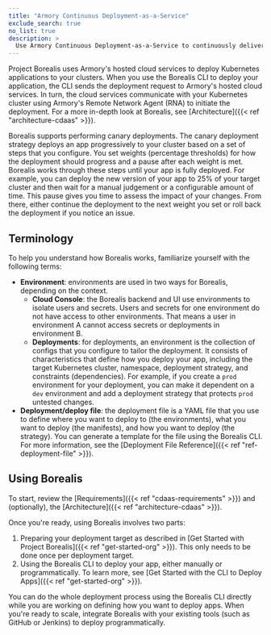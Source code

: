 ```yaml
---
title: "Armory Continuous Deployment-as-a-Service"
exclude_search: true
no_list: true
description: >
  Use Armory Continuous Deployment-as-a-Service to continuously deliver your apps to your Kubernetes clusters. Armory Continuous Deployment-as-a-Service integrates with external automation so you can create your own Continuous Delivery pipelines.
---
```


Project Borealis uses Armory's hosted cloud services to deploy Kubernetes applications to your clusters. When you use the Borealis CLI to deploy your application, the CLI sends the deployment request to Armory's hosted cloud services. In turn, the cloud services communicate with your Kubernetes cluster using Armory's Remote Network Agent (RNA) to initiate the deployment. For a more in-depth look at Borealis, see [Architecture]({{< ref "architecture-cdaas" >}}).

Borealis supports performing canary deployments. The canary deployment strategy deploys an app progressively to your cluster based on a set of steps that you configure. You set weights (percentage thresholds) for how the deployment should progress and a pause after each weight is met. Borealis works through these steps until your app is fully deployed. For example, you can deploy the new version of your app to 25% of your target cluster and then wait for a manual judgement or a configurable amount of time. This pause gives you time to assess the impact of your changes. From there, either continue the deployment to the next weight you set or roll back the deployment if you notice an issue.

## Terminology

To help you understand how Borealis works, familiarize yourself with the following terms:

- **Environment**: environments are used in two ways for Borealis, depending on the context.
  - **Cloud Console**: the Borealis backend and UI use environments to isolate users and secrets. Users and secrets for one environment do not have access to other environments. That means a user in environment A cannot access secrets or deployments in environment B.
  - **Deployments**: for deployments, an environment is the collection of configs that you configure to tailor the deployment. It consists of characteristics that define how you deploy your app, including the  target Kubernetes cluster, namespace, deployment strategy, and constraints (dependencies). For example, if you create a `prod` environment for your deployment, you can make it dependent on a `dev` environment and add a deployment strategy that protects `prod` untested changes.
- **Deployment/deploy file**: the deployment file is a YAML file that you use to define where you want to deploy to (the environments), what  you want to deploy (the manifests), and how you want to deploy (the strategy). You can generate a template for the file using the Borealis CLI. For more information, see the [Deployment File Reference]({{< ref "ref-deployment-file" >}}).

## Using Borealis

To start, review the [Requirements]({{< ref "cdaas-requirements" >}}) and (optionally), the [Architecture]({{< ref "architecture-cdaas" >}}).

Once you're ready, using Borealis involves two parts:

1. Preparing your deployment target as described in [Get Started with Project Borealis]({{< ref "get-started-org" >}}). This only needs to be done once per deployment target.
2. Using the Borealis CLI to deploy your app, either manually or programmatically. To learn more, see [Get Started with the CLI to Deploy Apps]({{< ref "get-started-org" >}}).

You can do the whole deployment process using the Borealis CLI directly while you are working on defining how you want to deploy apps. When you're ready to scale, integrate Borealis with your existing tools (such as GitHub or Jenkins) to deploy programmatically.


